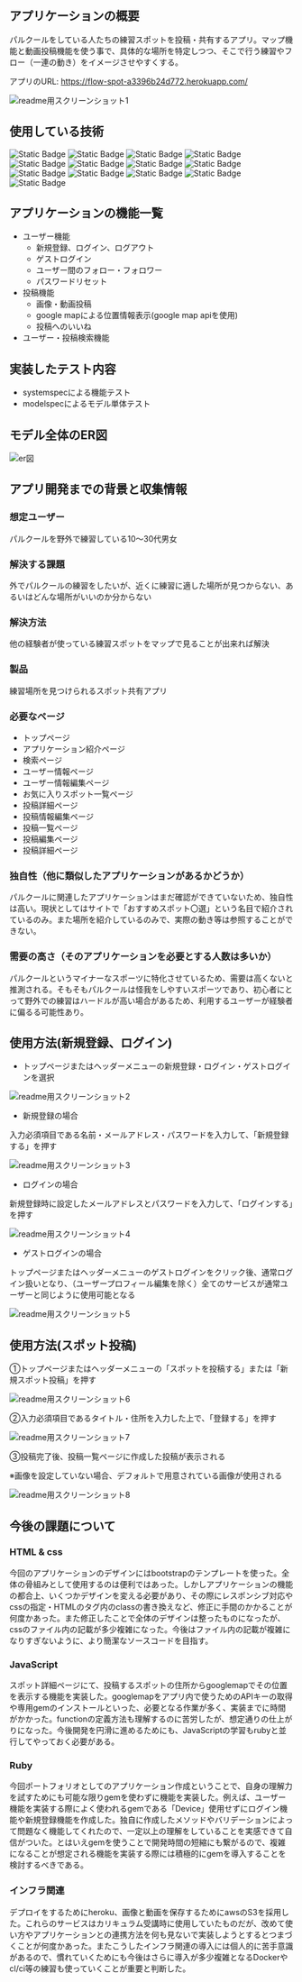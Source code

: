 ## アプリケーションの概要
パルクールをしている人たちの練習スポットを投稿・共有するアプリ。マップ機能と動画投稿機能を使う事で、具体的な場所を特定しつつ、そこで行う練習やフロー（一連の動き）をイメージさせやすくする。

アプリのURL: https://flow-spot-a3396b24d772.herokuapp.com/

![readme用スクリーンショット1](readme-1.png)

## 使用している技術
![Static Badge](https://img.shields.io/badge/HTML5-%23E34F26?style=for-the-badge&logo=HTML5&logoColor=white)
![Static Badge](https://img.shields.io/badge/CSS3-blue?style=for-the-badge&logo=CSS3)
![Static Badge](https://img.shields.io/badge/JavaScript-black?style=for-the-badge&logo=JavaScript)
![Static Badge](https://img.shields.io/badge/Ruby%20on%20Rails-%23D30001?style=for-the-badge&logo=Ruby%20on%20Rails)
![Static Badge](https://img.shields.io/badge/Ruby-%23CC342D?style=for-the-badge&logo=Ruby)
![Static Badge](https://img.shields.io/badge/Rspec-%23CC342D?style=for-the-badge)
![Static Badge](https://img.shields.io/badge/MySQL-%234479A1?style=for-the-badge&logo=MySQL&logoColor=white)
![Static Badge](https://img.shields.io/badge/PostgreSQL-%234169E1?style=for-the-badge&logo=PostgreSQL&logoColor=white)
![Static Badge](https://img.shields.io/badge/Amazon%20aws-black?style=for-the-badge&logo=Amazon%20aws)
![Static Badge](https://img.shields.io/badge/Amazon%20S3-%23569A31?style=for-the-badge&logo=Amazon%20S3&logoColor=white)
![Static Badge](https://img.shields.io/badge/Heroku-%23430098?style=for-the-badge&logo=Heroku&logoColor=white)
![Static Badge](https://img.shields.io/badge/Google%20Maps-%234285F4?style=for-the-badge&logo=Google%20Maps&logoColor=white)
![Static Badge](https://img.shields.io/badge/Gmail-%23EA4335?style=for-the-badge&logo=Gmail&logoColor=white)

## アプリケーションの機能一覧
* ユーザー機能
  * 新規登録、ログイン、ログアウト
  * ゲストログイン
  * ユーザー間のフォロー・フォロワー
  * パスワードリセット
* 投稿機能
  * 画像・動画投稿
  * google mapによる位置情報表示(google map apiを使用)
  * 投稿へのいいね
* ユーザー・投稿検索機能

## 実装したテスト内容
* systemspecによる機能テスト
* modelspecによるモデル単体テスト

## モデル全体のER図
 ![er図](erd.png)

## アプリ開発までの背景と収集情報
### 想定ユーザー
パルクールを野外で練習している10～30代男女
### 解決する課題
外でパルクールの練習をしたいが、近くに練習に適した場所が見つからない、あるいはどんな場所がいいのか分からない
### 解決方法
他の経験者が使っている練習スポットをマップで見ることが出来れば解決
### 製品
練習場所を見つけられるスポット共有アプリ

### 必要なページ
* トップページ
* アプリケーション紹介ページ
* 検索ページ
* ユーザー情報ページ
* ユーザー情報編集ページ
* お気に入りスポット一覧ページ
* 投稿詳細ページ
* 投稿情報編集ページ
* 投稿一覧ページ
* 投稿編集ページ
* 投稿詳細ページ

### 独自性（他に類似したアプリケーションがあるかどうか）
パルクールに関連したアプリケーションはまだ確認ができていないため、独自性は高い。現状としてはサイトで「おすすめスポット〇選」という名目で紹介されているのみ。また場所を紹介しているのみで、実際の動き等は参照することができない。

### 需要の高さ（そのアプリケーションを必要とする人数は多いか）
パルクールというマイナーなスポーツに特化させているため、需要は高くないと推測される。そもそもパルクールは怪我をしやすいスポーツであり、初心者にとって野外での練習はハードルが高い場合があるため、利用するユーザーが経験者に偏るる可能性あり。

## 使用方法(新規登録、ログイン)
* トップページまたはヘッダーメニューの新規登録・ログイン・ゲストログインを選択

![readme用スクリーンショット2](readme-2.png)

* 新規登録の場合

入力必須項目である名前・メールアドレス・パスワードを入力して、「新規登録する」を押す

![readme用スクリーンショット3](readme-3.png)

* ログインの場合

新規登録時に設定したメールアドレスとパスワードを入力して、「ログインする」を押す

![readme用スクリーンショット4](readme-4.png)

* ゲストログインの場合

トップページまたはヘッダーメニューのゲストログインをクリック後、通常ログイン扱いとなり、（ユーザープロフィール編集を除く）全てのサービスが通常ユーザーと同じように使用可能となる

![readme用スクリーンショット5](readme-5.png)

## 使用方法(スポット投稿)

①トップページまたはヘッダーメニューの「スポットを投稿する」または「新規スポット投稿」を押す

![readme用スクリーンショット6](readme-6.png)

②入力必須項目であるタイトル・住所を入力した上で、「登録する」を押す

![readme用スクリーンショット7](readme-7.png)

③投稿完了後、投稿一覧ページに作成した投稿が表示される

※画像を設定していない場合、デフォルトで用意されている画像が使用される

![readme用スクリーンショット8](readme-8.png)
## 今後の課題について
### HTML & css
今回のアプリケーションのデザインにはbootstrapのテンプレートを使った。全体の骨組みとして使用するのは便利ではあった。しかしアプリケーションの機能の都合上、いくつかデザインを変える必要があり、その際にレスポンシブ対応やcssの指定・HTMLのタグ内のclassの書き換えなど、修正に手間のかかることが何度かあった。また修正したことで全体のデザインは整ったものになったが、cssのファイル内の記載が多少複雑になった。今後はファイル内の記載が複雑になりすぎないように、より簡潔なソースコードを目指す。

### JavaScript
スポット詳細ページにて、投稿するスポットの住所からgooglemapでその位置を表示する機能を実装した。googlemapをアプリ内で使うためのAPIキーの取得や専用gemのインストールといった、必要となる作業が多く、実装までに時間がかかった。functionの定義方法も理解するのに苦労したが、想定通りの仕上がりになった。今後開発を円滑に進めるためにも、JavaScriptの学習もrubyと並行してやっておく必要がある。

### Ruby
今回ポートフォリオとしてのアプリケーション作成ということで、自身の理解力を試すためにも可能な限りgemを使わずに機能を実装した。例えば、ユーザー機能を実装する際によく使われるgemである「Device」使用せずにログイン機能や新規登録機能を作成した。独自に作成したメソッドやバリデーションによって問題なく機能してくれたので、一定以上の理解をしていることを実感できて自信がついた。とはいえgemを使うことで開発時間の短縮にも繋がるので、複雑になることが想定される機能を実装する際には積極的にgemを導入することを検討するべきである。

### インフラ関連
デプロイをするためにheroku、画像と動画を保存するためにawsのS3を採用した。これらのサービスはカリキュラム受講時に使用していたものだが、改めて使い方やアプリケーションとの連携方法を何も見ないで実装しようとするとつまづくことが何度かあった。またこうしたインフラ関連の導入には個人的に苦手意識があるので、慣れていくためにも今後はさらに導入が多少複雑となるDockerやcl/ci等の練習も使っていくことが重要と判断した。
